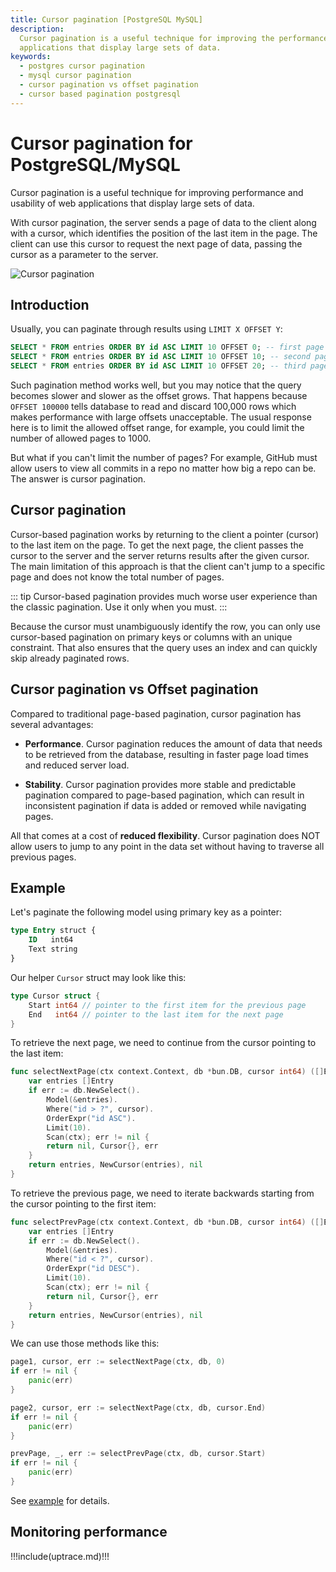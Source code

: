 ```yaml
---
title: Cursor pagination [PostgreSQL MySQL]
description:
  Cursor pagination is a useful technique for improving the performance and usability of web
  applications that display large sets of data.
keywords:
  - postgres cursor pagination
  - mysql cursor pagination
  - cursor pagination vs offset pagination
  - cursor based pagination postgresql
---
```


<UptraceCta />

# Cursor pagination for PostgreSQL/MySQL

Cursor pagination is a useful technique for improving performance and usability of web applications
that display large sets of data.

With cursor pagination, the server sends a page of data to the client along with a cursor, which
identifies the position of the last item in the page. The client can use this cursor to request the
next page of data, passing the cursor as a parameter to the server.

![Cursor pagination](/cursor-pagination/cover.png)

## Introduction

Usually, you can paginate through results using `LIMIT X OFFSET Y`:

```sql
SELECT * FROM entries ORDER BY id ASC LIMIT 10 OFFSET 0; -- first page
SELECT * FROM entries ORDER BY id ASC LIMIT 10 OFFSET 10; -- second page
SELECT * FROM entries ORDER BY id ASC LIMIT 10 OFFSET 20; -- third page
```

Such pagination method works well, but you may notice that the query becomes slower and slower as
the offset grows. That happens because `OFFSET 100000` tells database to read and discard 100,000
rows which makes performance with large offsets unacceptable. The usual response here is to limit
the allowed offset range, for example, you could limit the number of allowed pages to 1000.

But what if you can't limit the number of pages? For example, GitHub must allow users to view all
commits in a repo no matter how big a repo can be. The answer is cursor pagination.

## Cursor pagination

Cursor-based pagination works by returning to the client a pointer (cursor) to the last item on the
page. To get the next page, the client passes the cursor to the server and the server returns
results after the given cursor. The main limitation of this approach is that the client can't jump
to a specific page and does not know the total number of pages.

<!-- prettier-ignore -->
::: tip
Cursor-based pagination provides much worse user experience than the classic pagination.
Use it only when you must.
:::

Because the cursor must unambiguously identify the row, you can only use cursor-based pagination on
primary keys or columns with an unique constraint. That also ensures that the query uses an index
and can quickly skip already paginated rows.

## Cursor pagination vs Offset pagination

Compared to traditional page-based pagination, cursor pagination has several advantages:

- **Performance**. Cursor pagination reduces the amount of data that needs to be retrieved from the
  database, resulting in faster page load times and reduced server load.

- **Stability**. Cursor pagination provides more stable and predictable pagination compared to
  page-based pagination, which can result in inconsistent pagination if data is added or removed
  while navigating pages.

All that comes at a cost of **reduced flexibility**. Cursor pagination does NOT allow users to jump
to any point in the data set without having to traverse all previous pages.

## Example

Let's paginate the following model using primary key as a pointer:

```sql
type Entry struct {
	ID   int64
	Text string
}
```

Our helper `Cursor` struct may look like this:

```go
type Cursor struct {
	Start int64 // pointer to the first item for the previous page
	End   int64 // pointer to the last item for the next page
}
```

To retrieve the next page, we need to continue from the cursor pointing to the last item:

```go
func selectNextPage(ctx context.Context, db *bun.DB, cursor int64) ([]Entry, Cursor, error) {
	var entries []Entry
	if err := db.NewSelect().
		Model(&entries).
		Where("id > ?", cursor).
		OrderExpr("id ASC").
		Limit(10).
		Scan(ctx); err != nil {
		return nil, Cursor{}, err
	}
	return entries, NewCursor(entries), nil
}
```

To retrieve the previous page, we need to iterate backwards starting from the cursor pointing to the
first item:

```go
func selectPrevPage(ctx context.Context, db *bun.DB, cursor int64) ([]Entry, Cursor, error) {
	var entries []Entry
	if err := db.NewSelect().
		Model(&entries).
		Where("id < ?", cursor).
		OrderExpr("id DESC").
		Limit(10).
		Scan(ctx); err != nil {
		return nil, Cursor{}, err
	}
	return entries, NewCursor(entries), nil
}
```

We can use those methods like this:

```go
page1, cursor, err := selectNextPage(ctx, db, 0)
if err != nil {
	panic(err)
}

page2, cursor, err := selectNextPage(ctx, db, cursor.End)
if err != nil {
	panic(err)
}

prevPage, _, err := selectPrevPage(ctx, db, cursor.Start)
if err != nil {
	panic(err)
}
```

See [example](https://github.com/uptrace/bun/tree/master/example/cursor-pagination) for details.

## Monitoring performance

!!!include(uptrace.md)!!!
